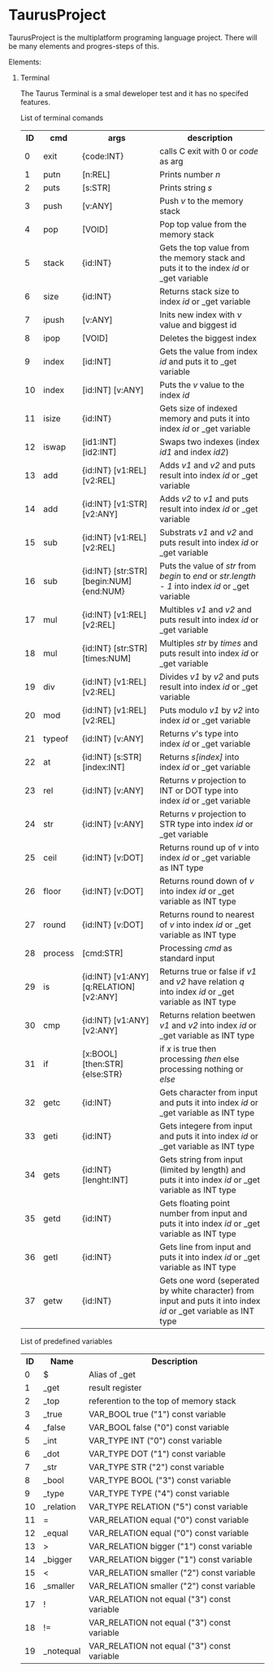 # TaurusProject
TaurusProject is the multiplatform programing language project. There will be many elements and progres-steps of this.

Elements:
<ol>
  <li>Terminal</li>
    <p>The Taurus Terminal is a smal deweloper test and it has no specifed features.</p>
    <table>
      <p>List of terminal comands</p>
      <tr>
        <th>ID</th>
        <th>cmd</th>
        <th>args</th>
        <th>description</th>
      </tr>
      <tr>
        <td>0</td>
        <td>exit</td>
        <td>{code:INT}</td>
        <td>calls C exit with 0 or <i>code</i> as arg</td>
      </tr>
      <tr>
        <td>1</td>
        <td>putn</td>
        <td>[n:REL]</td>
        <td>Prints number <i>n</i></td>
      </tr>
      <tr>
        <td>2</td>
        <td>puts</td>
        <td>[s:STR]</td>
        <td>Prints string <i>s</i></td>
      </tr>
      <tr>
        <td>3</td>
        <td>push</td>
        <td>[v:ANY]</td>
        <td>Push <i>v</i> to the memory stack</td>
      </tr>
      <tr>
        <td>4</td>
        <td>pop</td>
        <td>[VOID]</td>
        <td>Pop top value from the memory stack</td>
      </tr>
      <tr>
        <td>5</td>
        <td>stack</td>
        <td>{id:INT}</td>
        <td>Gets the top value from the memory stack and puts it to the index <i>id</i> or _get variable</td>
      </tr>
      <tr>
        <td>6</td>
        <td>size</td>
        <td>{id:INT}</td>
        <td>Returns stack size to index <i>id</i> or _get variable</td>
      <tr>
        <td>7</td>
        <td>ipush</td>
        <td>[v:ANY]</td>
        <td>Inits new index with <i>v</i> value and biggest id</td>
      </tr>
      <tr>
        <td>8</td>
        <td>ipop</td>
        <td>[VOID]</td>
        <td>Deletes the biggest index</td>
      </tr>
      <tr>
        <td>9</td>
        <td>index</td>
        <td>[id:INT]</td>
        <td>Gets the value from index <i>id</i> and puts it to _get variable</td>
      </tr>
      <tr>
        <td>10</td>
        <td>index</td>
        <td>[id:INT] [v:ANY]</td>
        <td>Puts the <i>v</i> value to the index <i>id</i></td>
      </tr>
      <tr>
        <td>11</td>
        <td>isize</td>
        <td>{id:INT}</td>
        <td>Gets size of indexed memory and puts it into index <i>id</i> or _get variable</td>
      </tr>
      <tr>
        <td>12</td>
        <td>iswap</td>
        <td>[id1:INT] [id2:INT]</td>
        <td>Swaps two indexes (index <i>id1</i> and index <i>id2</i>)</td>
      </tr>
      <tr>
        <td>13</td>
        <td>add</td>
        <td>{id:INT} [v1:REL] [v2:REL]</td>
        <td>Adds <i>v1</i> and <i>v2</i> and puts result into index <i>id</i> or _get variable</td>
      </tr>
      <tr>
        <td>14</td>
        <td>add</td>
        <td>{id:INT} [v1:STR] [v2:ANY]</td>
        <td>Adds <i>v2</i> to <i>v1</i> and puts result into index <i>id</i> or _get variable</td>
      </tr>
      <tr>
        <td>15</td>
        <td>sub</td>
        <td>{id:INT} [v1:REL] [v2:REL]</td>
        <td>Substrats <i>v1</i> and <i>v2</i> and puts result into index <i>id</i> or _get variable</td>
      </tr>
      <tr>
        <td>16</td>
        <td>sub</td>
        <td>{id:INT} [str:STR] [begin:NUM] {end:NUM}</td>
        <td>Puts the value of <i>str</i> from <i>begin</i> to <i>end</i> or <i>str.length - 1</i> into index <i>id</i> or _get variable</td>
      </tr>
      <tr>
        <td>17</td>
        <td>mul</td>
        <td>{id:INT} [v1:REL] [v2:REL]</td>
        <td>Multibles <i>v1</i> and <i>v2</i> and puts result into index <i>id</i> or _get variable</td>
      </tr>
      <tr>
        <td>18</td>
        <td>mul</td>
        <td>{id:INT} [str:STR] [times:NUM]</td>
        <td>Multiples <i>str</i> by <i>times</i> and puts result into index <i>id</i> or _get variable</td>
      </tr>
      <tr>
        <td>19</td>
        <td>div</td>
        <td>{id:INT} [v1:REL] [v2:REL]</td>
        <td>Divides <i>v1</i> by <i>v2</i> and puts result into index <i>id</i> or _get variable</td>
      </tr>
      <tr>
        <td>20</td>
        <td>mod</td>
        <td>{id:INT} [v1:REL] [v2:REL]</td>
        <td>Puts modulo <i>v1</i> by <i>v2</i> into index <i>id</i> or _get variable</td>
      </tr>
      <tr>
        <td>21</td>
        <td>typeof</td>
        <td>{id:INT} [v:ANY]</td>
        <td>Returns <i>v</i>'s type into index <i>id</i> or _get variable</td>
      </tr>
      <tr>
        <td>22</td>
        <td>at</td>
        <td>{id:INT} [s:STR] [index:INT]</td>
        <td>Returns <i>s[index]</i> into index <i>id</i> or _get variable</td>
      </tr>
      <tr>
        <td>23</td>
        <td>rel</td>
        <td>{id:INT} [v:ANY]</td>
        <td>Returns <i>v</i> projection to INT or DOT type into index <i>id</i> or _get variable</td>
      </tr>
      <tr>
        <td>24</td>
        <td>str</td>
        <td>{id:INT} [v:ANY]</td>
        <td>Returns <i>v</i> projection to STR type into index <i>id</i> or _get variable</td>
      </tr>
      <tr>
        <td>25</td>
        <td>ceil</td>
        <td>{id:INT} [v:DOT]</td>
        <td>Returns round up of <i>v</i> into index <i>id</i> or _get variable as INT type</td>
      </tr>
      <tr>
        <td>26</td>
        <td>floor</td>
        <td>{id:INT} [v:DOT]</td>
        <td>Returns round down of <i>v</i> into index <i>id</i> or _get variable as INT type</td>
      </tr>
      <tr>
        <td>27</td>
        <td>round</td>
        <td>{id:INT} [v:DOT]</td>
        <td>Returns round to nearest of <i>v</i> into index <i>id</i> or _get variable as INT type</td>
      </tr>
      <tr>
        <td>28</td>
        <td>process</td>
        <td>[cmd:STR]</td>
        <td>Processing <i>cmd</i> as standard input</td>
      </tr>
      <tr>
        <td>29</td>
        <td>is</td>
        <td>{id:INT} [v1:ANY] [q:RELATION] [v2:ANY]</td>
        <td>Returns true or false if <i>v1</i> and <i>v2</i> have relation <i>q</i> into index <i>id</i> or _get variable as INT type</td>
      </tr>
      <tr>
        <td>30</td>
        <td>cmp</td>
        <td>{id:INT} [v1:ANY] [v2:ANY]</td>
        <td>Returns relation beetwen <i>v1</i> and <i>v2</i> into index <i>id</i> or _get variable as INT type</td>
      </tr>
      <tr>
        <td>31</td>
        <td>if</td>
        <td>[x:BOOL] [then:STR] {else:STR}</td>
        <td>if <i>x</i> is true then processing <i>then</i> else processing nothing or <i>else</i></td>
      </tr>
      <tr>
        <td>32</td>
        <td>getc</td>
        <td>{id:INT}</td>
        <td>Gets character from input and puts it into index <i>id</i> or _get variable as INT type</td>
      </tr>
      <tr>
        <td>33</td>
        <td>geti</td>
        <td>{id:INT}</td>
        <td>Gets integere from input and puts it into index <i>id</i> or _get variable as INT type</td>
      </tr>
      <tr>
        <td>34</td>
        <td>gets</td>
        <td>{id:INT} [lenght:INT]</td>
        <td>Gets string from input (limited by length) and puts it into index <i>id</i> or _get variable as INT type</td>
      </tr>
      <tr>
        <td>35</td>
        <td>getd</td>
        <td>{id:INT}</td>
        <td>Gets floating point number from input and puts it into index <i>id</i> or _get variable as INT type</td>
      </tr>
      <tr>
        <td>36</td>
        <td>getl</td>
        <td>{id:INT}</td>
        <td>Gets line from input and puts it into index <i>id</i> or _get variable as INT type</td>
      </tr>
      <tr>
        <td>37</td>
        <td>getw</td>
        <td>{id:INT}</td>
        <td>Gets one word (seperated by white character) from input and puts it into index <i>id</i> or _get variable as INT type</td>
      </tr>
    </table>
    <table>
      <p>List of predefined variables</p>
      <tr>
        <th>ID</th>
        <th>Name</th>
        <th>Description</th>
      </tr>
      <tr>
        <td>0</td>
        <td>$</td>
        <td>Alias of _get</td>
      </tr>
      <tr>
        <td>1</td>
        <td>_get</td>
        <td>result register</td>
      </tr>
      <tr>
        <td>2</td>
        <td>_top</td>
        <td>referention to the top of memory stack</td>
      </tr>
      <tr>
        <td>3</td>
        <td>_true</td>
        <td>VAR_BOOL true ("1") const variable</td>
      </tr>
      <tr>
        <td>4</td>
        <td>_false</td>
        <td>VAR_BOOL false ("0") const variable</td>
      </tr>
      <tr>
        <td>5</td>
        <td>_int</td>
        <td>VAR_TYPE INT ("0") const variable</td>
      </tr>
      <tr>
        <td>6</td>
        <td>_dot</td>
        <td>VAR_TYPE DOT ("1") const variable</td>
      </tr>
      <tr>
        <td>7</td>
        <td>_str</td>
        <td>VAR_TYPE STR ("2") const variable</td>
      </tr>
      <tr>
        <td>8</td>
        <td>_bool</td>
        <td>VAR_TYPE BOOL ("3") const variable</td>
      </tr>
      <tr>
        <td>9</td>
        <td>_type</td>
        <td>VAR_TYPE TYPE ("4") const variable</td>
      </tr>
      <tr>
        <td>10</td>
        <td>_relation</td>
        <td>VAR_TYPE RELATION ("5") const variable</td>
      </tr>
      <tr>
        <td>11</td>
        <td>=</td>
        <td>VAR_RELATION equal ("0") const variable</td>
      </tr>
      <tr>
        <td>12</td>
        <td>_equal</td>
        <td>VAR_RELATION equal ("0") const variable</td>
      </tr>
      <tr>
        <td>13</td>
        <td>></td>
        <td>VAR_RELATION bigger ("1") const variable</td>
      </tr>
      <tr>
        <td>14</td>
        <td>_bigger</td>
        <td>VAR_RELATION bigger ("1") const variable</td>
      </tr>
      <tr>
        <td>15</td>
        <td><</td>
        <td>VAR_RELATION smaller ("2") const variable</td>
      </tr>
      <tr>
        <td>16</td>
        <td>_smaller</td>
        <td>VAR_RELATION smaller ("2") const variable</td>
      </tr>
      <tr>
        <td>17</td>
        <td>!</td>
        <td>VAR_RELATION not equal ("3") const variable</td>
      </tr>
      <tr>
        <td>18</td>
        <td>!=</td>
        <td>VAR_RELATION not equal ("3") const variable</td>
      </tr>
      <tr>
        <td>19</td>
        <td>_notequal</td>
        <td>VAR_RELATION not equal ("3") const variable</td>
      </tr>
    </table>
</ol>
